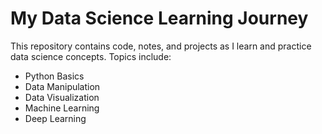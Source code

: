 # My Data Science Learning Journey  
This repository contains code, notes, and projects as I learn and practice data science concepts.
Topics include:
- Python Basics
- Data Manipulation
- Data Visualization
- Machine Learning
- Deep Learning
